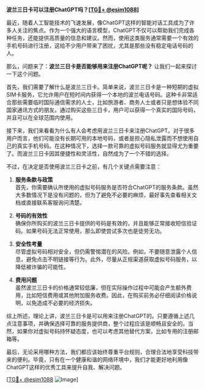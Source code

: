**波兰三日卡可以注册ChatGPT吗？[[TG💪+ @esim1088](https://t.me/s/esim1088)]**

最近，随着人工智能技术的飞速发展，像ChatGPT这样的智能对话工具成为了许多人关注的焦点。作为一个强大的语言模型，ChatGPT不仅可以帮助我们完成各种任务，还能提供高质量的信息和建议。然而，使用这类服务通常需要一个有效的手机号码进行注册，这给不少用户带来了困扰，尤其是那些没有稳定电话号码的人。

那么，问题来了：**波兰三日卡是否能够用来注册ChatGPT呢？** 让我们一起来探讨一下这个问题。

首先，我们需要了解什么是波兰三日卡。简单来说，波兰三日卡是一种短期的虚拟SIM卡服务，它允许用户在短时间内获得一个本地的波兰电话号码。这种卡非常适合那些需要临时国际通信需求的人士，比如旅游者、商务人士或者只是想体验不同国家通讯方式的朋友。通过购买这些三日卡，用户可以获得一个真实的国际号码，并且可以在全球范围内使用。

接下来，我们来看看为什么有人会考虑用波兰三日卡来注册ChatGPT。对于很多用户而言，他们可能没有长期可用的本地号码，或者是担心隐私泄露而不想使用自己的真实手机号码。在这种情况下，选择一款可靠的虚拟号码服务就显得尤为重要了。而波兰三日卡因其便捷性和灵活性，自然成为了一个不错的选择。

不过，在决定是否使用波兰三日卡之前，有几个关键点需要注意：

1. **服务条款与政策**  
   首先，你需要确认所使用的虚拟号码服务是否符合ChatGPT的服务条款。虽然大多数情况下是没有问题的，但为了避免不必要的麻烦，最好事先查看相关文档或直接联系客服询问清楚。

2. **号码的有效性**  
   确保你所购买的波兰三日卡提供的号码是有效的，并且能够正常接收短信验证码。如果号码无法正常使用，那么即使尝试多次也是徒劳无功。

3. **安全性考量**  
   尽管虚拟号码相对安全，但仍需警惕潜在的风险。例如，不要随意泄露个人信息，避免点击不明链接等行为。此外，尽量从正规渠道获取虚拟号码服务，以降低被诈骗的可能性。

4. **费用问题**  
   虽然波兰三日卡的价格通常较低廉，但在实际操作过程中可能会产生额外费用，比如短信费用或其他附加服务收费。因此，在购买前务必仔细阅读价格说明，以免造成不必要的经济损失。

综上所述，理论上讲，波兰三日卡是可以用来注册ChatGPT的。只要遵循上述几点注意事项，并确保选择可靠的服务提供商，整个过程应该是顺畅且安全的。当然，如果你对虚拟号码持怀疑态度，也可以考虑其他替代方案，比如专用的注册邮箱等。

最后，无论采用哪种方法，我们都应该始终尊重平台规则，合理合法地享受科技带来的便利。毕竟，只有在一个健康和谐的网络环境中，我们才能更好地利用像ChatGPT这样的优秀工具来提升自我、解决问题。

[[TG💪+ @esim1088](https://t.me/s/esim1088) ![Image](https://i.postimg.cc/4NQfJmqS/Snipaste-2025-05-13-00-14-12.png)]